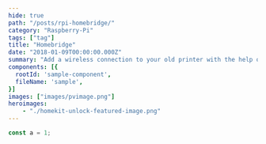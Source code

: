 ```yaml
---
hide: true
path: "/posts/rpi-homebridge/"
category: "Raspberry-Pi"
tags: ["tag"]
title: "Homebridge"
date: "2018-01-09T00:00:00.000Z"
summary: "Add a wireless connection to your old printer with the help of a Raspberry Pi"
components: [{
  rootId: 'sample-component',
  fileName: 'sample',
}]
images: ["images/pvimage.png"]
heroimages: 
    - "./homekit-unlock-featured-image.png"
---
```


<div id="sample-component"></div>

```js
const a = 1;
```
